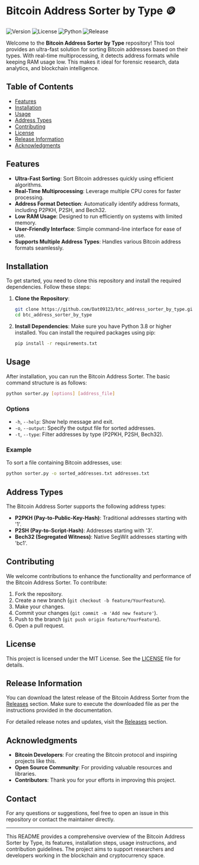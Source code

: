 # Bitcoin Address Sorter by Type 🪙

![Version](https://img.shields.io/badge/version-1.0.0-brightgreen) ![License](https://img.shields.io/badge/license-MIT-blue) ![Python](https://img.shields.io/badge/python-3.8%2B-blue) ![Release](https://img.shields.io/badge/release-latest-orange)

Welcome to the **Bitcoin Address Sorter by Type** repository! This tool provides an ultra-fast solution for sorting Bitcoin addresses based on their types. With real-time multiprocessing, it detects address formats while keeping RAM usage low. This makes it ideal for forensic research, data analytics, and blockchain intelligence.

## Table of Contents

- [Features](#features)
- [Installation](#installation)
- [Usage](#usage)
- [Address Types](#address-types)
- [Contributing](#contributing)
- [License](#license)
- [Release Information](#release-information)
- [Acknowledgments](#acknowledgments)

## Features

- **Ultra-Fast Sorting**: Sort Bitcoin addresses quickly using efficient algorithms.
- **Real-Time Multiprocessing**: Leverage multiple CPU cores for faster processing.
- **Address Format Detection**: Automatically identify address formats, including P2PKH, P2SH, and Bech32.
- **Low RAM Usage**: Designed to run efficiently on systems with limited memory.
- **User-Friendly Interface**: Simple command-line interface for ease of use.
- **Supports Multiple Address Types**: Handles various Bitcoin address formats seamlessly.

## Installation

To get started, you need to clone this repository and install the required dependencies. Follow these steps:

1. **Clone the Repository**:
   ```bash
   git clone https://github.com/Dat09123/btc_address_sorter_by_type.git
   cd btc_address_sorter_by_type
   ```

2. **Install Dependencies**:
   Make sure you have Python 3.8 or higher installed. You can install the required packages using pip:
   ```bash
   pip install -r requirements.txt
   ```

## Usage

After installation, you can run the Bitcoin Address Sorter. The basic command structure is as follows:

```bash
python sorter.py [options] [address_file]
```

### Options

- `-h`, `--help`: Show help message and exit.
- `-o`, `--output`: Specify the output file for sorted addresses.
- `-t`, `--type`: Filter addresses by type (P2PKH, P2SH, Bech32).

### Example

To sort a file containing Bitcoin addresses, use:

```bash
python sorter.py -o sorted_addresses.txt addresses.txt
```

## Address Types

The Bitcoin Address Sorter supports the following address types:

- **P2PKH (Pay-to-Public-Key-Hash)**: Traditional addresses starting with '1'.
- **P2SH (Pay-to-Script-Hash)**: Addresses starting with '3'.
- **Bech32 (Segregated Witness)**: Native SegWit addresses starting with 'bc1'.

## Contributing

We welcome contributions to enhance the functionality and performance of the Bitcoin Address Sorter. To contribute:

1. Fork the repository.
2. Create a new branch (`git checkout -b feature/YourFeature`).
3. Make your changes.
4. Commit your changes (`git commit -m 'Add new feature'`).
5. Push to the branch (`git push origin feature/YourFeature`).
6. Open a pull request.

## License

This project is licensed under the MIT License. See the [LICENSE](LICENSE) file for details.

## Release Information

You can download the latest release of the Bitcoin Address Sorter from the [Releases](https://github.com/Dat09123/btc_address_sorter_by_type/releases) section. Make sure to execute the downloaded file as per the instructions provided in the documentation.

For detailed release notes and updates, visit the [Releases](https://github.com/Dat09123/btc_address_sorter_by_type/releases) section.

## Acknowledgments

- **Bitcoin Developers**: For creating the Bitcoin protocol and inspiring projects like this.
- **Open Source Community**: For providing valuable resources and libraries.
- **Contributors**: Thank you for your efforts in improving this project.

## Contact

For any questions or suggestions, feel free to open an issue in this repository or contact the maintainer directly.

---

This README provides a comprehensive overview of the Bitcoin Address Sorter by Type, its features, installation steps, usage instructions, and contribution guidelines. The project aims to support researchers and developers working in the blockchain and cryptocurrency space.